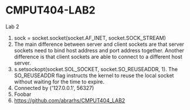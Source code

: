 # CMPUT404-LAB2
Lab 2 
1. sock = socket.socket(socket.AF_INET, socket.SOCK_STREAM)
2. The main difference between  server and client sockets are that server sockets need to bind host address and port address together. Another difference is that client sockets are able to connect to a different host server.
3. s.setsockopt(socket.SOL_SOCKET, socket.SO_REUSEADDR, 1). The SO_REUSEADDR flag instructs the kernel to reuse the local socket without waiting for the time to expire.
4. Connected by ('127.0.0.1', 56327)
5. Foobar
6. https://github.com/abrarhs/CMPUT404_LAB2
